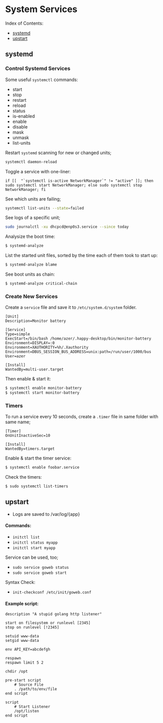 # System Services

Index of Contents:

* [systemd](#systemd)
* [upstart](#upstart)

## systemd



### Control Systemd Services

Some useful `systemctl` commands:
* start
* stop
* restart
* reload
* status
* is-enabled
* enable
* disable
* mask
* unmask
* list-units

Restart `systemd` scanning for new or changed units;

```bash
systemctl daemon-reload
```

Toggle a service with one-liner:

```
if [[  "`systemctl is-active NetworkManager`" != "active" ]]; then sudo systemctl start NetworkManager; else sudo systemctl stop NetworkManager; fi

```

See which units are failing;

```bash
systemctl list-units --state=failed
```

See logs of a specific unit;

```bash
sudo journalctl -xu dhcpcd@enp0s3.service --since today
```

Analysize the boot time:

```bash
$ systemd-analyze
```

List the started unit files, sorted by the time each of them took to start up:

```bash
$ systemd-analyze blame
```

See boot units as chain:

```bash
$ systemd-analyze critical-chain
```

### Create New Services

Create a `service` file and save it to `/etc/system.d/system` folder.

```
[Unit]
Description=Monitor battery

[Service]
Type=simple
ExecStart=/bin/bash /home/azer/.happy-desktop/bin/monitor-battery
Environment=DISPLAY=:0
Environment=XAUTHORITY=%h/.Xauthority
Environment=DBUS_SESSION_BUS_ADDRESS=unix:path=/run/user/1000/bus
User=azer

[Install]
WantedBy=multi-user.target
```

Then enable & start it:

```bash
$ systemctl enable monitor-battery
$ systemctl start monitor-battery
```

### Timers

To run a service every 10 seconds, create a `.timer` file in same folder with same name;

```
[Timer]
OnUnitInactiveSec=10

[Install]
WantedBy=timers.target
```

Enable & start the timer service:

```bash
$ systemctl enable foobar.service
```

Check the timers: 

```bash
$ sudo systemctl list-timers
```

## upstart

* Logs are saved to /var/log/{app}

#### Commands:

* `initctl list`
* `initctl status myapp`
* `initctl start myapp`

Service can be used, too;

* `sudo service goweb status`
* `sudo service goweb start`

Syntax Check:
* `init-checkconf /etc/init/goweb.conf`

#### Example script:

```
description "A stupid golang http listener"

start on filesystem or runlevel [2345]
stop on runlevel [!2345]

setuid www-data
setgid www-data

env API_KEY=abcdefgh

respawn
respawn limit 5 2

chdir /opt

pre-start script
    # Source File
    . /path/to/env/file
end script

script
    # Start Listener
    /opt/listen
end script
```
